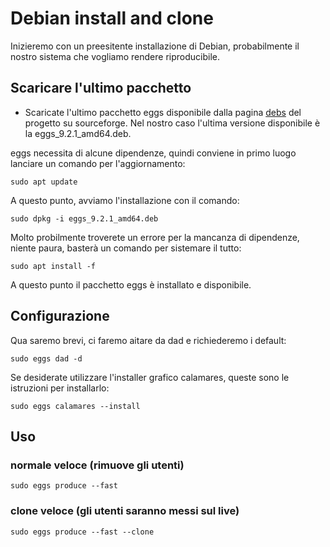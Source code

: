 # Debian install and clone

Inizieremo con un preesitente installazione di Debian, probabilmente il nostro sistema che vogliamo rendere riproducibile.


## Scaricare l'ultimo pacchetto 

* Scaricate l'ultimo pacchetto eggs disponibile dalla pagina [debs](https://sourceforge.net/projects/penguins-eggs/files/packages-deb/) del progetto su sourceforge. Nel nostro caso l'ultima versione disponibile è la eggs_9.2.1_amd64.deb.

eggs necessita di alcune dipendenze, quindi conviene in primo luogo lanciare un comando per l'aggiornamento:

```sudo apt update```

A questo punto, avviamo l'installazione con il comando:

```sudo dpkg -i eggs_9.2.1_amd64.deb```

Molto probilmente troverete un errore per la mancanza di dipendenze, niente paura, basterà un comando per sistemare il tutto:

```sudo apt install -f```

A questo punto il pacchetto eggs è installato e disponibile.

## Configurazione
Qua saremo brevi, ci faremo aitare da dad e richiederemo i default:

```sudo eggs dad -d```

Se desiderate utilizzare l'installer grafico calamares, queste sono le istruzioni per installarlo:

```sudo eggs calamares --install```


## Uso

### normale veloce (rimuove gli utenti)

```sudo eggs produce --fast```

### clone veloce (gli utenti saranno messi sul live)

```sudo eggs produce --fast --clone```
